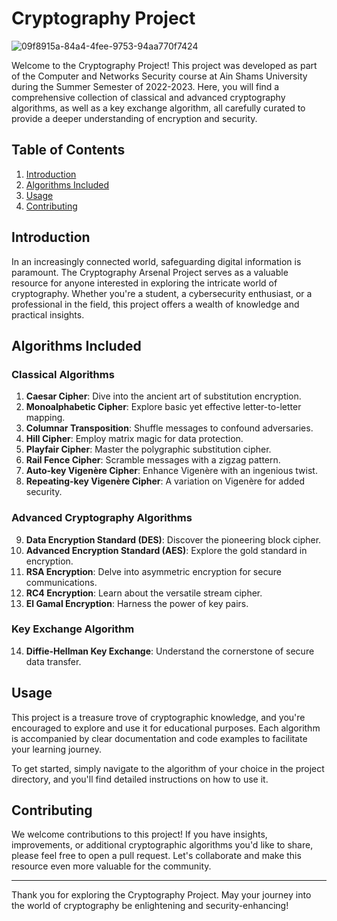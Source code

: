 # Cryptography Project

![09f8915a-84a4-4fee-9753-94aa770f7424](https://github.com/abdelrhman2023/CryptographyPackage/assets/68053788/58e78c64-5910-4e5b-aeb1-213782b5e4e5)


Welcome to the Cryptography Project! This project was developed as part of the Computer and Networks Security course at Ain Shams University during the Summer Semester of 2022-2023. Here, you will find a comprehensive collection of classical and advanced cryptography algorithms, as well as a key exchange algorithm, all carefully curated to provide a deeper understanding of encryption and security.

## Table of Contents

1. [Introduction](#introduction)
2. [Algorithms Included](#algorithms-included)
3. [Usage](#usage)
4. [Contributing](#contributing)

## Introduction

In an increasingly connected world, safeguarding digital information is paramount. The Cryptography Arsenal Project serves as a valuable resource for anyone interested in exploring the intricate world of cryptography. Whether you're a student, a cybersecurity enthusiast, or a professional in the field, this project offers a wealth of knowledge and practical insights.

## Algorithms Included

### Classical Algorithms

1. **Caesar Cipher**: Dive into the ancient art of substitution encryption.
2. **Monoalphabetic Cipher**: Explore basic yet effective letter-to-letter mapping.
3. **Columnar Transposition**: Shuffle messages to confound adversaries.
4. **Hill Cipher**: Employ matrix magic for data protection.
5. **Playfair Cipher**: Master the polygraphic substitution cipher.
6. **Rail Fence Cipher**: Scramble messages with a zigzag pattern.
7. **Auto-key Vigenère Cipher**: Enhance Vigenère with an ingenious twist.
8. **Repeating-key Vigenère Cipher**: A variation on Vigenère for added security.

### Advanced Cryptography Algorithms

9. **Data Encryption Standard (DES)**: Discover the pioneering block cipher.
10. **Advanced Encryption Standard (AES)**: Explore the gold standard in encryption.
11. **RSA Encryption**: Delve into asymmetric encryption for secure communications.
12. **RC4 Encryption**: Learn about the versatile stream cipher.
13. **El Gamal Encryption**: Harness the power of key pairs.

### Key Exchange Algorithm

14. **Diffie-Hellman Key Exchange**: Understand the cornerstone of secure data transfer.

## Usage

This project is a treasure trove of cryptographic knowledge, and you're encouraged to explore and use it for educational purposes. Each algorithm is accompanied by clear documentation and code examples to facilitate your learning journey.

To get started, simply navigate to the algorithm of your choice in the project directory, and you'll find detailed instructions on how to use it.

## Contributing

We welcome contributions to this project! If you have insights, improvements, or additional cryptographic algorithms you'd like to share, please feel free to open a pull request. Let's collaborate and make this resource even more valuable for the community.

---

Thank you for exploring the Cryptography Project. May your journey into the world of cryptography be enlightening and security-enhancing!
